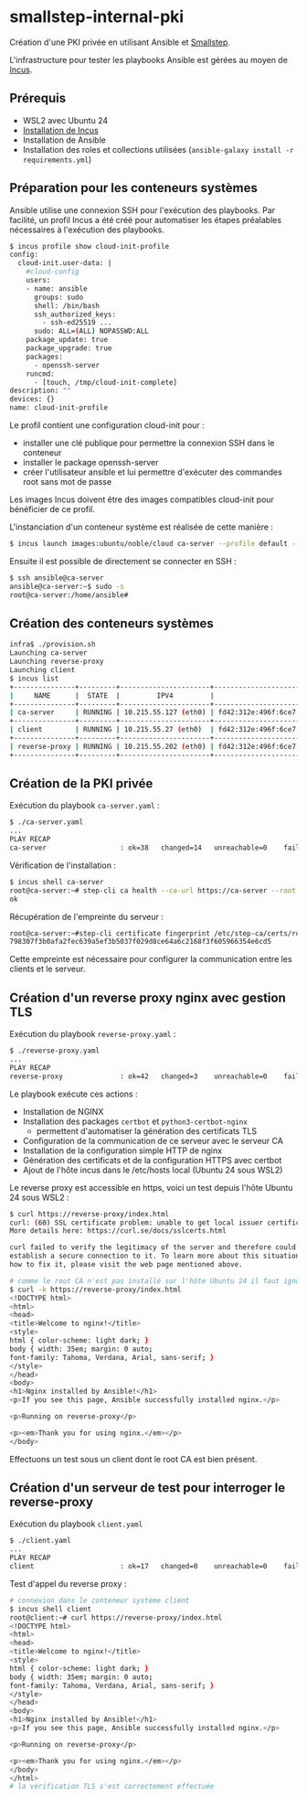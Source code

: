 # smallstep-internal-pki

Création d'une PKI privée en utilisant Ansible et [Smallstep](https://smallstep.com/docs/).

L'infrastructure pour tester les playbooks Ansible est gérées au moyen de [Incus](https://linuxcontainers.org/incus/).

## Prérequis 

* WSL2 avec Ubuntu 24
* [Installation de Incus](https://linuxcontainers.org/incus/docs/main/tutorial/first_steps/)
* Installation de Ansible
* Installation des roles et collections utilisées (`ansible-galaxy install -r requirements.yml`)

## Préparation pour les conteneurs systèmes

Ansible utilise une connexion SSH pour l'exécution des playbooks. Par facilité, un profil Incus a été créé pour automatiser les étapes préalables nécessaires à l'exécution des playbooks.

```sh
$ incus profile show cloud-init-profile
config:
  cloud-init.user-data: |
    #cloud-config
    users:
    - name: ansible
      groups: sudo
      shell: /bin/bash
      ssh_authorized_keys:
        - ssh-ed25519 ...
      sudo: ALL=(ALL) NOPASSWD:ALL
    package_update: true
    package_upgrade: true
    packages:
      - openssh-server
    runcmd:
      - [touch, /tmp/cloud-init-complete]
description: ""
devices: {}
name: cloud-init-profile
```

Le profil contient une configuration cloud-init pour : 

* installer une clé publique pour permettre la connexion SSH dans le conteneur
* installer le package openssh-server
* créer l'utilisateur ansible et lui permettre d'exécuter des commandes root sans mot de passe

Les images Incus doivent être des images compatibles cloud-init pour bénéficier de ce profil.

L'instanciation d'un conteneur système est réalisée de cette manière :

```sh
$ incus launch images:ubuntu/noble/cloud ca-server --profile default --profile cloud-init-profile
```

Ensuite il est possible de directement se connecter en SSH :

```sh
$ ssh ansible@ca-server
ansible@ca-server:~$ sudo -s
root@ca-server:/home/ansible#
```

## Création des conteneurs systèmes

```sh
infra$ ./provision.sh
Launching ca-server
Launching reverse-proxy
Launching client
$ incus list
+---------------+---------+----------------------+-----------------------------------------------+-----------+-----------+
|     NAME      |  STATE  |         IPV4         |                     IPV6                      |   TYPE    | SNAPSHOTS |
+---------------+---------+----------------------+-----------------------------------------------+-----------+-----------+
| ca-server     | RUNNING | 10.215.55.127 (eth0) | fd42:312e:496f:6ce7:216:3eff:fefb:fdf7 (eth0) | CONTAINER | 0         |
+---------------+---------+----------------------+-----------------------------------------------+-----------+-----------+
| client        | RUNNING | 10.215.55.27 (eth0)  | fd42:312e:496f:6ce7:216:3eff:feb8:8a7e (eth0) | CONTAINER | 0         |
+---------------+---------+----------------------+-----------------------------------------------+-----------+-----------+
| reverse-proxy | RUNNING | 10.215.55.202 (eth0) | fd42:312e:496f:6ce7:216:3eff:fef6:797c (eth0) | CONTAINER | 0         |
+---------------+---------+----------------------+-----------------------------------------------+-----------+-----------+
```

## Création de la PKI privée

Exécution du playbook `ca-server.yaml` :

```sh
$ ./ca-server.yaml
...
PLAY RECAP 
ca-server                  : ok=38   changed=14   unreachable=0    failed=0    skipped=22   rescued=0    ignored=0 
```

Vérification de l'installation :

```sh
$ incus shell ca-server
root@ca-server:~# step-cli ca health --ca-url https://ca-server --root /etc/step-ca/certs/root_ca.crt
ok
```

Récupération de l'empreinte du serveur :

```sh
root@ca-server:~#step-cli certificate fingerprint /etc/step-ca/certs/root_ca.crtn
798307f3b0afa2fec639a5ef3b5037f029d8ce64a6c2168f3f605966354e6cd5 
```
Cette empreinte est nécessaire pour configurer la communication entre les clients et le serveur.

## Création d'un reverse proxy nginx avec gestion TLS

Exécution du playbook `reverse-proxy.yaml` :

```sh
$ ./reverse-proxy.yaml
...
PLAY RECAP 
reverse-proxy              : ok=42   changed=3    unreachable=0    failed=0    skipped=36   rescued=0    ignored=0   
```

Le playbook exécute ces actions :

* Installation de NGINX
* Installation des packages `certbot` et `python3-certbot-nginx`
    * permettent d'automatiser la génération des certificats TLS
* Configuration de la communication de ce serveur avec le serveur CA
* Installation de la configuration simple HTTP de nginx
* Génération des certificats et de la configuration HTTPS avec certbot
* Ajout de l'hôte incus dans le /etc/hosts local (Ubuntu 24 sous WSL2)

Le reverse proxy est accessible en https, voici un test depuis l'hôte Ubuntu 24 sous WSL2 :

```sh
$ curl https://reverse-proxy/index.html
curl: (60) SSL certificate problem: unable to get local issuer certificate
More details here: https://curl.se/docs/sslcerts.html

curl failed to verify the legitimacy of the server and therefore could not
establish a secure connection to it. To learn more about this situation and
how to fix it, please visit the web page mentioned above.

# comme le root CA n'est pas installé sur l'hôte Ubuntu 24 il faut ignorer la vérification du certificat
$ curl -k https://reverse-proxy/index.html
<!DOCTYPE html>
<html>
<head>
<title>Welcome to nginx!</title>
<style>
html { color-scheme: light dark; }
body { width: 35em; margin: 0 auto;
font-family: Tahoma, Verdana, Arial, sans-serif; }
</style>
</head>
<body>
<h1>Nginx installed by Ansible!</h1>
<p>If you see this page, Ansible successfully installed nginx.</p>

<p>Running on reverse-proxy</p>

<p><em>Thank you for using nginx.</em></p>
</body>
```

Effectuons un test sous un client dont le root CA est bien présent.

## Création d'un serveur de test pour interroger le reverse-proxy

Exécution du playbook `client.yaml` 

```sh
$ ./client.yaml
...
PLAY RECAP 
client                     : ok=17   changed=0    unreachable=0    failed=0    skipped=10   rescued=0    ignored=0 
```

Test d'appel du reverse proxy :

```sh
# connexion dans le conteneur système client
$ incus shell client
root@client:~# curl https://reverse-proxy/index.html
<!DOCTYPE html>
<html>
<head>
<title>Welcome to nginx!</title>
<style>
html { color-scheme: light dark; }
body { width: 35em; margin: 0 auto;
font-family: Tahoma, Verdana, Arial, sans-serif; }
</style>
</head>
<body>
<h1>Nginx installed by Ansible!</h1>
<p>If you see this page, Ansible successfully installed nginx.</p>

<p>Running on reverse-proxy</p>

<p><em>Thank you for using nginx.</em></p>
</body>
</html>
# la vérification TLS s'est correctement effectuée
```
